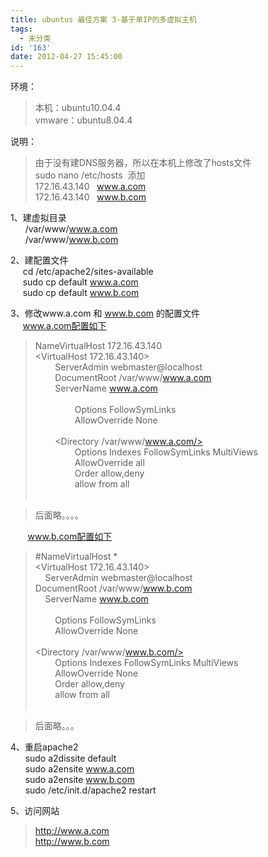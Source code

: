 ```yaml
---
title: ubuntus 最佳方案 3-基于单IP的多虚拟主机
tags:
  - 未分类
id: '163'
date: 2012-04-27 15:45:00
---
```


  
环境：  

> 本机：ubuntu10.04.4  
> vmware：ubuntu8.04.4  
>   

说明：  

> 由于没有建DNS服务器，所以在本机上修改了hosts文件  
> sudo nano /etc/hosts  添加  
> 172.16.43.140   www.a.com  
> 172.16.43.140   www.b.com  

  
  
1、建虚拟目录  
      /var/www/www.a.com  
      /var/www/www.b.com  
  
2、建配置文件  
     cd /etc/apache2/sites-available  
     sudo cp default www.a.com  
     sudo cp default www.b.com  
  
3、修改www.a.com 和 www.b.com 的配置文件  
     www.a.com配置如下  

> NameVirtualHost 172.16.43.140  
> <VirtualHost 172.16.43.140>  
>         ServerAdmin webmaster@localhost  
>         DocumentRoot /var/www/www.a.com  
>         ServerName www.a.com  
>         <Directory />  
>                 Options FollowSymLinks  
>                 AllowOverride None  
>         </Directory>  
>         <Directory /var/www/www.a.com/>  
>                 Options Indexes FollowSymLinks MultiViews  
>                 AllowOverride all  
>                 Order allow,deny  
>                 allow from all  
>         </Directory>  

> 后面略。。。。  
>   

       www.b.com配置如下  

> #NameVirtualHost \*  
> <VirtualHost 172.16.43.140>  
>     ServerAdmin webmaster@localhost  
>  DocumentRoot /var/www/www.b.com  
>     ServerName www.b.com  
>     <Directory />  
>         Options FollowSymLinks  
>         AllowOverride None  
>     </Directory>  
>  <Directory /var/www/www.b.com/>  
>         Options Indexes FollowSymLinks MultiViews  
>         AllowOverride None  
>         Order allow,deny  
>         allow from all  
>     </Directory>  

> 后面略。。。  

  
4、重启apache2  
      sudo a2dissite default  
      sudo a2ensite www.a.com  
      sudo a2ensite www.b.com  
      sudo /etc/init.d/apache2 restart  
  
5、访问网站  

> http://www.a.com  
> http://www.b.com